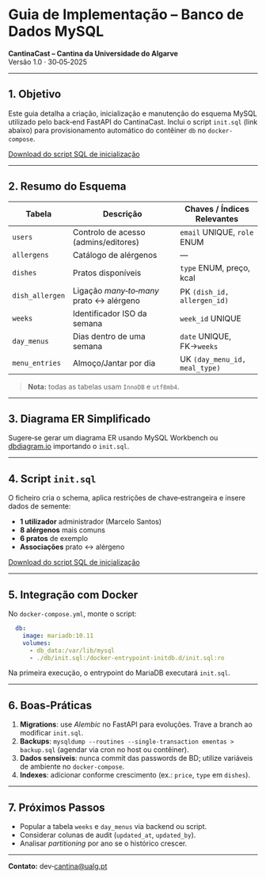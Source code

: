 # Guia de Implementação – Banco de Dados MySQL

**CantinaCast – Cantina da Universidade do Algarve**
Versão 1.0 · 30‑05‑2025

---

## 1. Objetivo

Este guia detalha a criação, inicialização e manutenção do esquema MySQL utilizado pelo back‑end FastAPI do CantinaCast. Inclui o script `init.sql` (link abaixo) para provisionamento automático do contêiner `db` no `docker-compose`.

[Download do script SQL de inicialização](sandbox:/mnt/data/init.sql)

---

## 2. Resumo do Esquema

| Tabela          | Descrição                               | Chaves / Índices Relevantes   |
| --------------- | --------------------------------------- | ----------------------------- |
| `users`         | Controlo de acesso (admins/editores)    | `email` UNIQUE, `role` ENUM   |
| `allergens`     | Catálogo de alérgenos                   | —                             |
| `dishes`        | Pratos disponíveis                      | `type` ENUM, preço, kcal      |
| `dish_allergen` | Ligação *many‑to‑many* prato ↔ alérgeno | PK `(dish_id, allergen_id)`   |
| `weeks`         | Identificador ISO da semana             | `week_id` UNIQUE              |
| `day_menus`     | Dias dentro de uma semana               | `date` UNIQUE, FK→`weeks`     |
| `menu_entries`  | Almoço/Jantar por dia                   | UK `(day_menu_id, meal_type)` |

> **Nota:** todas as tabelas usam `InnoDB` e `utf8mb4`.

---

## 3. Diagrama ER Simplificado

Sugere‑se gerar um diagrama ER usando MySQL Workbench ou [dbdiagram.io](https://dbdiagram.io) importando o `init.sql`.

---

## 4. Script `init.sql`

O ficheiro cria o schema, aplica restrições de chave‑estrangeira e insere dados de semente:

* **1 utilizador** administrador (Marcelo Santos)
* **8 alérgenos** mais comuns
* **6 pratos** de exemplo
* **Associações** prato ↔ alérgeno

[Download do script SQL de inicialização](sandbox:/mnt/data/init.sql)

---

## 5. Integração com Docker

No `docker-compose.yml`, monte o script:

```yaml
  db:
    image: mariadb:10.11
    volumes:
      - db_data:/var/lib/mysql
      - ./db/init.sql:/docker-entrypoint-initdb.d/init.sql:ro
```

Na primeira execução, o entrypoint do MariaDB executará `init.sql`.

---

## 6. Boas‑Práticas

1. **Migrations**: use *Alembic* no FastAPI para evoluções. Trave a branch ao modificar `init.sql`.
2. **Backups**: `mysqldump --routines --single-transaction ementas > backup.sql` (agendar via cron no host ou contêiner).
3. **Dados sensíveis**: nunca commit das passwords de BD; utilize variáveis de ambiente no `docker-compose`.
4. **Indexes**: adicionar conforme crescimento (ex.: `price`, `type` em `dishes`).

---

## 7. Próximos Passos

* Popular a tabela `weeks` e `day_menus` via backend ou script.
* Considerar colunas de audit (`updated_at`, `updated_by`).
* Analisar *partitioning* por ano se o histórico crescer.

---

**Contato:** dev‑[cantina@ualg.pt](mailto:cantina@ualg.pt)
